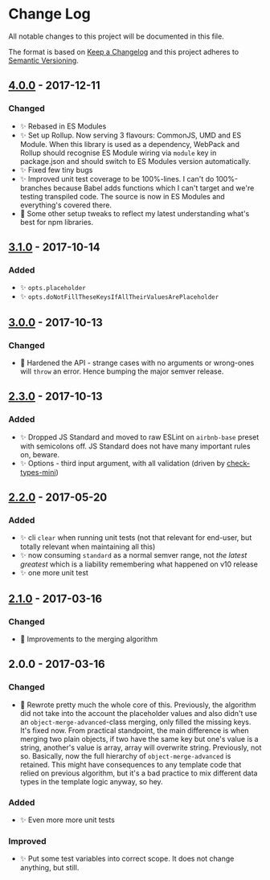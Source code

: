 # Change Log
All notable changes to this project will be documented in this file.

The format is based on [Keep a Changelog](http://keepachangelog.com/)
and this project adheres to [Semantic Versioning](http://semver.org/).

## [4.0.0] - 2017-12-11
### Changed
- ✨ Rebased in ES Modules
- ✨ Set up Rollup. Now serving 3 flavours: CommonJS, UMD and ES Module. When this library is used as a dependency, WebPack and Rollup should recognise ES Module wiring via `module` key in package.json and should switch to ES Modules version automatically.
- ✨ Fixed few tiny bugs
- ✨ Improved unit test coverage to be 100%-lines. I can't do 100%-branches because Babel adds functions which I can't target and we're testing transpiled code. The source is now in ES Modules and everything's covered there.
- 👾 Some other setup tweaks to reflect my latest understanding what's best for npm libraries.

## [3.1.0] - 2017-10-14
### Added
- ✨ `opts.placeholder`
- ✨ `opts.doNotFillTheseKeysIfAllTheirValuesArePlaceholder`

## [3.0.0] - 2017-10-13
### Changed
- 🔧 Hardened the API - strange cases with no arguments or wrong-ones will `throw` an error. Hence bumping the major semver release.

## [2.3.0] - 2017-10-13
### Added
- ✨ Dropped JS Standard and moved to raw ESLint on `airbnb-base` preset with semicolons off. JS Standard does not have many important rules on, beware.
- ✨ Options - third input argument, with all validation (driven by [check-types-mini](https://github.com/codsen/check-types-mini))

## [2.2.0] - 2017-05-20
### Added
- ✨ cli `clear` when running unit tests (not that relevant for end-user, but totally relevant when maintaining all this)
- ✨ now consuming `standard` as a normal semver range, not _the latest greatest_ which is a liability remembering what happened on v10 release
- ✨ one more unit test

## [2.1.0] - 2017-03-16
### Changed
- 🔧 Improvements to the merging algorithm

## 2.0.0 - 2017-03-16
### Changed
- 🔧 Rewrote pretty much the whole core of this. Previously, the algorithm did not take into the account the placeholder values and also didn't use an `object-merge-advanced`-class merging, only filled the missing keys. It's fixed now. From practical standpoint, the main difference is when merging two plain objects, if two have the same key but one's value is a string, another's value is array, array will overwrite string. Previously, not so. Basically, now the full hierarchy of `object-merge-advanced` is retained. This might have consequences to any template code that relied on previous algorithm, but it's a bad practice to mix different data types in the template logic anyway, so hey.

### Added
- ✨ Even more more unit tests

### Improved
- ✨ Put some test variables into correct scope. It does not change anything, but still.

[2.0.0]: https://github.com/codsen/object-fill-missing-keys/compare/v1.4.0...v2.0.0
[2.1.0]: https://github.com/codsen/object-fill-missing-keys/compare/v2.0.0...v2.1.0
[2.2.0]: https://github.com/codsen/object-fill-missing-keys/compare/v2.1.0...v2.2.0
[2.3.0]: https://github.com/codsen/object-fill-missing-keys/compare/v2.2.0...v2.3.0
[3.0.0]: https://github.com/codsen/object-fill-missing-keys/compare/v2.3.0...v3.0.0
[3.1.0]: https://github.com/codsen/object-fill-missing-keys/compare/v3.0.0...v3.1.0
[4.0.0]: https://github.com/codsen/object-fill-missing-keys/compare/v3.1.0...v4.0.0
